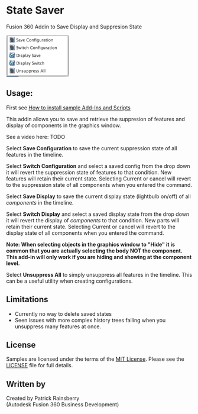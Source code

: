 # State Saver
Fusion 360 Addin to Save Display and Suppresion State

![State Saver Dialog](./resources/configSaverMenu.png)
## Usage:
First see [How to install sample Add-Ins and Scripts](https://rawgit.com/AutodeskFusion360/AutodeskFusion360.github.io/master/Installation.html)

This addin allows you to save and retrieve the suppresion of features and display of components in the graphics window.

See a video here: TODO

Select **Save Configuration** to save the current suppression state of all features in the timeline.

Select **Switch Configuration** and select a saved config from the drop down it will revert the suppression state of features to that condition.  New features will retain their current state.  Selecting Current or cancel will revert to the suppression state of all components when you entered the command.

Select **Save Display** to save the current display state (lightbulb on/off) of all _components_ in the timeline.

Select **Switch Display** and select a saved display state from the drop down it will revert the display of _components_ to that condition.  New parts will retain their current state.  Selecting Current or cancel will revert to the display state of all components when you entered the command.

**Note: When selecting objects in the graphics window to "Hide" it is common that you are actually selecting the body NOT the component.  This add-in will only work if you are hiding and showing at the component level.**

Select **Unsuppress All** to simply unsuppress all features in the timeline.  This can be a useful utility when creating configurations.

## Limitations
  * Currently no way to delete saved states
  * Seen issues with more complex history trees failing when you unsuppress many features at once.

## License
Samples are licensed under the terms of the [MIT License](http://opensource.org/licenses/MIT). Please see the [LICENSE](LICENSE) file for full details.

## Written by

Created by Patrick Rainsberry <br /> (Autodesk Fusion 360 Business Development)
